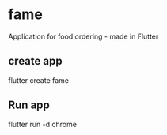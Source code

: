 # fame
Application for food ordering - made in Flutter


## create app

flutter create fame

## Run app

flutter run -d chrome